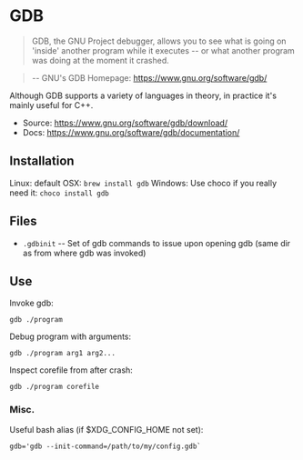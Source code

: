 # GDB

> GDB, the GNU Project debugger, allows you to see what is going on 'inside' another program while it executes -- or what another program was doing at the moment it crashed.

> -- GNU's GDB Homepage: https://www.gnu.org/software/gdb/

Although GDB supports a variety of languages in theory, in practice it's mainly useful for C++.

* Source: https://www.gnu.org/software/gdb/download/
* Docs: https://www.gnu.org/software/gdb/documentation/


## Installation

Linux: default
OSX: `brew install gdb`
Windows: Use choco if you really need it: `choco install gdb`

## Files

* `.gdbinit` -- Set of gdb commands to issue upon opening gdb (same dir as from where gdb was invoked)

## Use

Invoke gdb:

```
gdb ./program
```

Debug program with arguments:

```
gdb ./program arg1 arg2...
```

Inspect corefile from after crash:

```
gdb ./program corefile
```

### Misc.

Useful bash alias (if $XDG_CONFIG_HOME not set):
```
gdb='gdb --init-command=/path/to/my/config.gdb`
```
